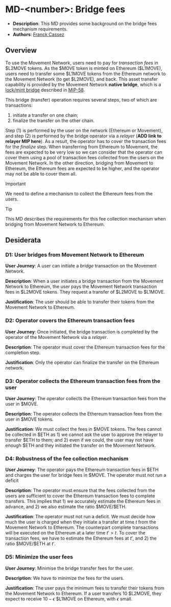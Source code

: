 # MD-\<number\>: Bridge fees

- **Description**: This MD provides some background on the bridge fees mechanism requirements.
- **Authors**: [Franck Cassez](franck.cassez@movementlabs.xyz)

## Overview

To use the Movement Network, users need to pay for _transaction fees_ in \$L2MOVE tokens. As the \$MOVE token is minted on Ethereum (\$L1MOVE), users need to transfer some \$L1MOVE tokens from the Ethereum network to the Movement Network (to get $L2MOVE), and back.
This asset transfer capability is provided by the Movement Network **native bridge**, which is a [lock/mint bridge](https://chain.link/education-hub/cross-chain-bridge#types-of-cross-chain-bridges) described in [MIP-58](tdc).  

This bridge (transfer) operation requires several steps, two of which are transactions:

1. initiate a transfer on one chain;
2. finalize the transfer on the other chain.

Step (1) is performed by the user on the network (Ethereum or Movement), and step (2) is performed by the bridge operator via a _relayer_ (**ADD link to relayer MIP here**).
As a result, the operator has to cover the transaction fees for the _finalize_ step.
When transferring from Ethereum to Movement, the fees are expected to be very low so we can consider that the operator can cover them using a pool of transaction fees collected from the users on the Movement Network.
In the other direction, bridging from Movement to Ethereum, the Ethereum fees are expected to be higher, and the operator may not be able to cover them all.

> [!IMPORTANT]
> We need to define a mechanism to collect the Ethereum fees from the users.

> [!TIP]
> This MD describes the requirements for this fee collection mechanism when bridging from Movement Network to Ethereum.

## Desiderata

### D1: User bridges from Movement Network to Ethereum

**User Journey**: A user can initiate a _bridge_ transaction on the Movement Network.

**Description**: When a user initiates a bridge transaction from the Movement Network to Ethereum, the user pays the Movement Network transaction fees in $L2MOVE tokens. They request a transfer of $L2MOVE to $L1MOVE.

**Justification**: The user should be able to transfer their tokens from the Movement Network to Ethereum.

### D2: Operator covers the Ethereum transaction fees

**User Journey**: Once initiated, the bridge transaction is completed by the operator of the Movement Network via a _relayer_.

**Description**: The operator must cover the Ethereum transaction fees for the completion step.

**Justification**: Only the operator can finalize the transfer on the Ethereum network.

### D3: Operator collects the Ethereum transaction fees from the user

**User Journey**: The operator collects the Ethereum transaction fees from the user in \$MOVE.

**Description**: The operator collects the Ethereum transaction fees from the user in \$MOVE tokens.

**Justification**: We must collect the fees in \$MOVE tokens.
The fees cannot be collected in \$ETH as 1) we cannot ask the user to approve the relayer to transfer \$ETH to them; and 2) even if we could, the user may not have enough \$ETH and they initiated the transfer on the Movement Network.

### D4: Robustness of the fee collection mechanism

**User Journey**: The operator pays the Ethereum transaction fees in \$ETH and charges the user for bridge fees in \$MOVE. The operator must not run a deficit

**Description**: The operator must ensure that the fees collected from the users are sufficient to cover the Ethereum transaction fees to complete transfers. This implies that 1) we accurately estimate the Ethereum fees in advance, and 2) we also estimate the ratio \$MOVE/\$ETH.

**Justification**: The operator must not run a deficit. We must decide how much the user is charged when they initiate a transfer at time $t$ from the Movement Network to Ethereum.
The counterpart complete transactions will be executed on the Ethereum at a later time $t' > t$. To cover the transaction fees, we have to estimate the Ethereum fees at $t'$, and 2) the ratio \$MOVE/\$ETH at $t'$.

### D5: Minimize the user fees

**User Journey**: Minimise the bridge transfer fees for the user.

**Description**: We have to minimize the fees for the users.

**Justification**:
The user pays the minimum fees to transfer their tokens from the Movement Network to Ethereum. If a user transfers 10 \$L2MOVE, they expect to receive $10 - \epsilon$  \$L1MOVE on Ethereum, with $\epsilon$ small.

<!--
  List out the specific desiderata. Each entry should consist of:

  1. Title: A concise name for the desideratum.
  2. User Journey: A one or two-sentence statement focusing on the "user" (could be a human, machine, software, etc.) and their interaction or experience.
  3. Description (optional): A more detailed explanation if needed.
  4. Justification: The reasoning behind the desideratum. Why is it necessary or desired?
  5. Recommendations (optional): Suggestions or guidance related to the desideratum.

  Format as:

  ### D<number>: Desideratum Title

  **User Journey**: [user] can [action].

  **Description**: <More detailed explanation if needed (optional)>

  **Justification**: <Why this is a significant or required desideratum>

  **Recommendations**: <Any specific guidance or suggestions (optional)>

  TODO: Remove this comment before finalizing.
-->

<!-- ## Errata -->
<!--
  Errata should be maintained after publication.

  1. **Transparency and Clarity**: An erratum acknowledges any corrections made post-publication, ensuring that readers are not misled and are always equipped with the most accurate information.

  2. **Accountability**: By noting errors openly, we maintain a high level of responsibility and ownership over our content. It’s an affirmation that we value precision and are ready to correct oversights.

  Each erratum should briefly describe the discrepancy and the correction made, accompanied by a reference to the date and version of the desiderata in which the error was identified.

  TODO: Maintain this comment.
-->